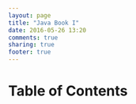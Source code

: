 ```yaml
---
layout: page
title: "Java Book I"
date: 2016-05-26 13:20
comments: true
sharing: true
footer: true
---
```


# Table of Contents
